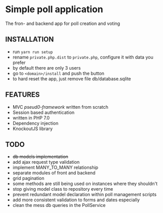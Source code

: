 Simple poll application
===================

The fron- and backend app for poll creation and voting

INSTALLATION
------------
* run `yarn run setup`
* rename `private.php.dist` to `private.php`, configure it with data you prefer
* by default there are only 3 users
* go to `<domain>/install` and push the button
* to hard reset the app, just remove file db/database.sqlite


FEATURES
--------
* MVC _pseud0-framework_ written from scratch
* Session based authentication
* written in PHP 7.0
* Dependency injection
* KnockoutJS library


TODO
----
* ~~db models implementation~~
* add ajax request type validation
* implement MANY_TO_MANY relationship
* separate modules of front and backend
* grid pagination
* some methods are still being used on instances where they shouldn't
* stop giving model class to repository every time
* prevent redundant model declaration within poll management scripts
* add more consistent validation to forms and dates especially
* clean the mess db queries in the PollService

